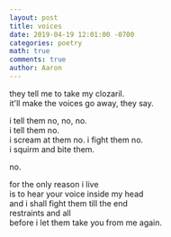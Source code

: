 ```yaml
---
layout: post
title: voices
date: 2019-04-19 12:01:00 -0700
categories: poetry
math: true
comments: true
author: Aaron
---
```



they tell me to take my clozaril.  
it'll make the voices go away, they say.  

i tell them no, no, no.  
i tell them no.  
i scream at them no. i fight them no.  
i squirm and bite them.  

no.  

for the only reason i live  
is to hear your voice inside my head  
and i shall fight them till the end  
restraints and all  
before i let them take you from me again.